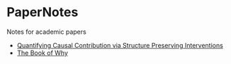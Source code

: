 # PaperNotes
Notes for academic papers

- [Quantifying Causal Contribution via Structure Preserving Interventions](Causality/QuanCIC.md)
- [The Book of Why](Causality/TheBookOfWhy.md)
